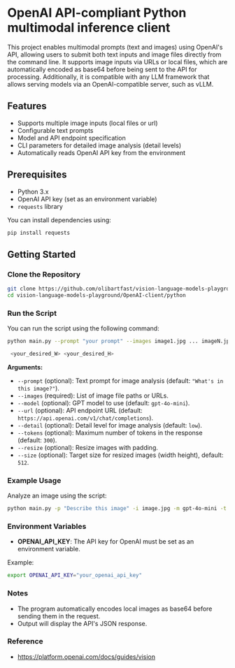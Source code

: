 # OpenAI API-compliant Python multimodal inference client

This project enables multimodal prompts (text and images) using OpenAI's API, allowing users to submit both text inputs and image files directly from the command line. It supports image inputs via URLs or local files, which are automatically encoded as base64 before being sent to the API for processing. Additionally, it is compatible with any LLM framework that allows serving models via an OpenAI-compatible server, such as vLLM.

## Features

- Supports multiple image inputs (local files or url)
- Configurable text prompts
- Model and API endpoint specification
- CLI parameters for detailed image analysis (detail levels)
- Automatically reads OpenAI API key from the environment

## Prerequisites

- Python 3.x
- OpenAI API key (set as an environment variable)
- `requests` library

You can install dependencies using:

```bash
pip install requests
```

## Getting Started

### Clone the Repository

```bash
git clone https://github.com/olibartfast/vision-language-models-playground.git
cd vision-language-models-playground/OpenAI-client/python
```


### Run the Script

You can run the script using the following command:

```bash
python main.py --prompt "your prompt" --images image1.jpg ... imageN.jp  --model <your_service_model_name> --tokens <max_token_output> --resize --size

 <your_desired_W> <your_desired_H>
```

**Arguments:**

- `--prompt` (optional): Text prompt for image analysis (default: `"What's in this image?"`).
- `--images` (required): List of image file paths or URLs.
- `--model` (optional): GPT model to use (default: `gpt-4o-mini`).
- `--url` (optional): API endpoint URL (default: `https://api.openai.com/v1/chat/completions`).
- `--detail` (optional): Detail level for image analysis (default: `low`).
- `--tokens` (optional): Maximum number of tokens in the response (default: `300`).
- `--resize` (optional): Resize images with padding.
- `--size` (optional): Target size for resized images (width height), default: `512`.

### Example Usage

Analyze an image using the script:

```bash
python main.py -p "Describe this image" -i image.jpg -m gpt-4o-mini -t 300 --resize --size 800 600
```

### Environment Variables

- **OPENAI_API_KEY**: The API key for OpenAI must be set as an environment variable.

Example:
```bash
export OPENAI_API_KEY="your_openai_api_key"
```

### Notes

- The program automatically encodes local images as base64 before sending them in the request.
- Output will display the API's JSON response.


### Reference
* https://platform.openai.com/docs/guides/vision

